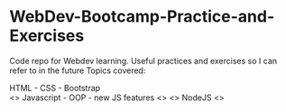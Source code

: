 # WebDev-Bootcamp-Practice-and-Exercises
Code repo for Webdev learning. Useful practices and exercises so I can refer to in the future
Topics covered:
<div> HTML - CSS - Bootstrap </div>
<> Javascript - OOP - new JS features <>
<> NodeJS <>
